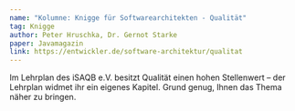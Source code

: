 ```yaml
---
name: "Kolumne: Knigge für Softwarearchitekten - Qualität"
tag: Knigge
author: Peter Hruschka, Dr. Gernot Starke
paper: Javamagazin
link: https://entwickler.de/software-architektur/qualitat
---
```

Im Lehrplan des iSAQB e.V. besitzt Qualität einen hohen Stellenwert – 
der Lehrplan widmet ihr ein eigenes Kapitel. Grund genug, Ihnen das Thema näher zu bringen.